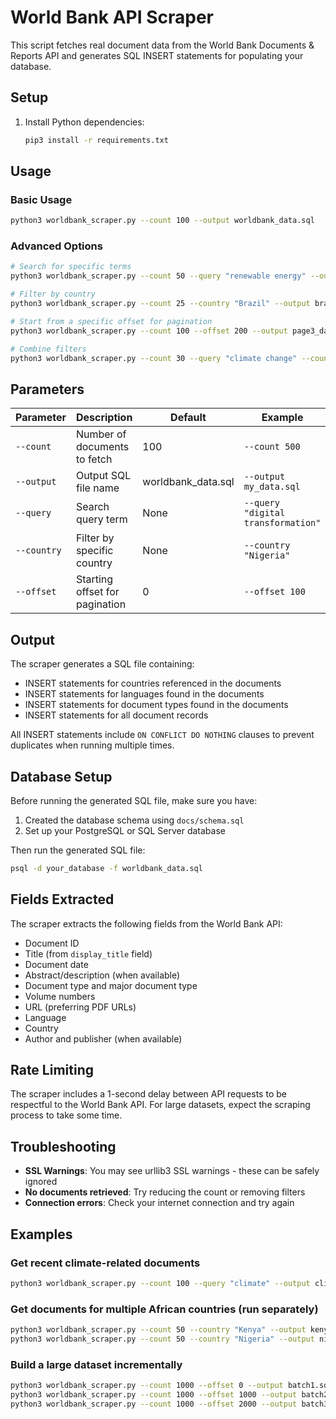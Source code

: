# World Bank API Scraper

This script fetches real document data from the World Bank Documents & Reports API and generates SQL INSERT statements for populating your database.

## Setup

1. Install Python dependencies:
   ```bash
   pip3 install -r requirements.txt
   ```

## Usage

### Basic Usage
```bash
python3 worldbank_scraper.py --count 100 --output worldbank_data.sql
```

### Advanced Options
```bash
# Search for specific terms
python3 worldbank_scraper.py --count 50 --query "renewable energy" --output renewable_docs.sql

# Filter by country
python3 worldbank_scraper.py --count 25 --country "Brazil" --output brazil_docs.sql

# Start from a specific offset for pagination
python3 worldbank_scraper.py --count 100 --offset 200 --output page3_data.sql

# Combine filters
python3 worldbank_scraper.py --count 30 --query "climate change" --country "India" --output climate_india.sql
```

## Parameters

| Parameter | Description | Default | Example |
|-----------|-------------|---------|---------|
| `--count` | Number of documents to fetch | 100 | `--count 500` |
| `--output` | Output SQL file name | worldbank_data.sql | `--output my_data.sql` |
| `--query` | Search query term | None | `--query "digital transformation"` |
| `--country` | Filter by specific country | None | `--country "Nigeria"` |
| `--offset` | Starting offset for pagination | 0 | `--offset 100` |

## Output

The scraper generates a SQL file containing:
- INSERT statements for countries referenced in the documents
- INSERT statements for languages found in the documents  
- INSERT statements for document types found in the documents
- INSERT statements for all document records

All INSERT statements include `ON CONFLICT DO NOTHING` clauses to prevent duplicates when running multiple times.

## Database Setup

Before running the generated SQL file, make sure you have:
1. Created the database schema using `docs/schema.sql`
2. Set up your PostgreSQL or SQL Server database

Then run the generated SQL file:
```bash
psql -d your_database -f worldbank_data.sql
```

## Fields Extracted

The scraper extracts the following fields from the World Bank API:
- Document ID
- Title (from `display_title` field)
- Document date
- Abstract/description (when available)
- Document type and major document type
- Volume numbers
- URL (preferring PDF URLs)
- Language
- Country
- Author and publisher (when available)

## Rate Limiting

The scraper includes a 1-second delay between API requests to be respectful to the World Bank API. For large datasets, expect the scraping process to take some time.

## Troubleshooting

- **SSL Warnings**: You may see urllib3 SSL warnings - these can be safely ignored
- **No documents retrieved**: Try reducing the count or removing filters
- **Connection errors**: Check your internet connection and try again

## Examples

### Get recent climate-related documents
```bash
python3 worldbank_scraper.py --count 100 --query "climate" --output climate_docs.sql
```

### Get documents for multiple African countries (run separately)
```bash
python3 worldbank_scraper.py --count 50 --country "Kenya" --output kenya_docs.sql
python3 worldbank_scraper.py --count 50 --country "Nigeria" --output nigeria_docs.sql
```

### Build a large dataset incrementally
```bash
python3 worldbank_scraper.py --count 1000 --offset 0 --output batch1.sql
python3 worldbank_scraper.py --count 1000 --offset 1000 --output batch2.sql
python3 worldbank_scraper.py --count 1000 --offset 2000 --output batch3.sql
```